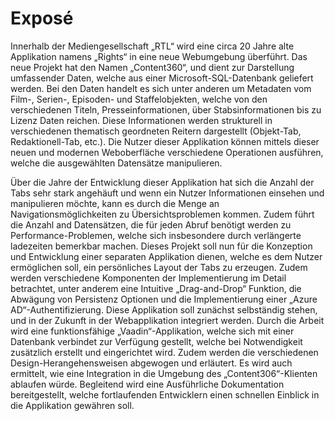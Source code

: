 # Exposé

Innerhalb der Mediengesellschaft „RTL“ wird eine circa 20 Jahre alte Applikation namens „Rights“ in eine neue Webumgebung überführt. Das neue Projekt hat den Namen „Content360“, und dient zur Darstellung umfassender Daten, welche aus einer Microsoft-SQL-Datenbank geliefert werden. Bei den Daten handelt es sich unter anderen um Metadaten vom Film-, Serien-, Episoden- und Staffelobjekten, welche von den verschiedenen Titeln, Presseinformationen, über Stabsinformationen bis zu Lizenz Daten reichen. Diese Informationen werden strukturell in verschiedenen thematisch geordneten Reitern dargestellt (Objekt-Tab, Redaktionell-Tab, etc.). Die Nutzer dieser Applikation können mittels dieser neuen und modernen Weboberfläche verschiedene Operationen ausführen, welche die ausgewählten Datensätze manipulieren.

Über die Jahre der Entwicklung dieser Applikation hat sich die Anzahl der Tabs sehr stark angehäuft und wenn ein Nutzer Informationen einsehen und manipulieren möchte, kann es durch die Menge an Navigationsmöglichkeiten zu Übersichtsproblemen kommen. Zudem führt die Anzahl and Datensätzen, die für jeden Abruf benötigt werden zu Performance-Problemen, welche sich insbesondere durch verlängerte ladezeiten bemerkbar machen.
Dieses Projekt soll nun für die Konzeption und Entwicklung einer separaten Applikation dienen, welche es dem Nutzer ermöglichen soll, ein persönliches Layout der Tabs zu erzeugen. Zudem werden verschiedene Komponenten der Implementierung im Detail betrachtet, unter anderem eine Intuitive „Drag-and-Drop“ Funktion, die Abwägung von Persistenz Optionen und die Implementierung einer „Azure AD“-Authentifizierung. Diese Applikation soll zunächst selbständig stehen, und in der Zukunft in der Webapplikation integriert werden.
Durch die Arbeit wird eine funktionsfähige „Vaadin“-Applikation, welche sich mit einer Datenbank verbindet zur Verfügung gestellt, welche bei Notwendigkeit zusätzlich erstellt und eingerichtet wird. Zudem werden die verschiedenen Design-Herangehensweisen abgewogen und erläutert. Es wird auch ermittelt, wie eine Integration in die Umgebung des „Content306“-Klienten ablaufen würde. Begleitend wird eine Ausführliche Dokumentation bereitgestellt, welche fortlaufenden Entwicklern einen schnellen Einblick in die Applikation gewähren soll.
